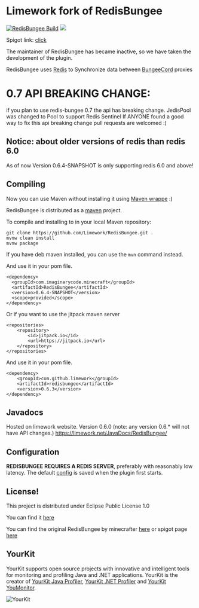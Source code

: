 # Limework fork of RedisBungee
[![RedisBungee Build](https://github.com/Limework/RedisBungee/actions/workflows/maven.yml/badge.svg)](https://github.com/Limework/RedisBungee/actions/workflows/maven.yml) [![](https://jitpack.io/v/limework/redisbungee.svg)](https://jitpack.io/#limework/redisbungee)

Spigot link: [click](https://www.spigotmc.org/resources/redisbungee.87700/)

The maintainer of RedisBungee has became inactive, so we have taken the development of the plugin.

RedisBungee uses [Redis](https://redis.io) to Synchronize data between [BungeeCord](https://github.com/SpigotMC/BungeeCord) proxies

# 0.7 API BREAKING CHANGE:
if you plan to use redis-bungee 0.7 the api has breaking change. 
JedisPool was changed to Pool<Jedis> to support Redis Sentinel
If ANYONE found a good way to fix this api breaking change
pull requests are welcomed :)

## Notice: about older versions of redis than redis 6.0

As of now Version 0.6.4-SNAPSHOT is only supporting redis 6.0 and above!

## Compiling

Now you can use Maven without installing it using [Maven wrappe](https://github.com/takari/maven-wrapper) :)

RedisBungee is distributed as a [maven](https://maven.apache.org) project. 

To compile and installing to in your local Maven repository:

    git clone https://github.com/Limework/RedisBungee.git .
    mvnw clean install
    mvnw package

If you have deb maven installed, you can use the `mvn` command instead.

And use it in your pom file.

    <dependency>
      <groupId>com.imaginarycode.minecraft</groupId>
      <artifactId>RedisBungee</artifactId>
      <version>0.6.4-SNAPSHOT</version>
      <scope>provided</scope>
    </dependency>

Or if you want to use the jitpack maven server

    <repositories>
		<repository>
		    <id>jitpack.io</id>
		    <url>https://jitpack.io</url>
		</repository>
	</repositories>
    
And use it in your pom file.
    
    <dependency>
	    <groupId>com.github.limework</groupId>
	    <artifactId>redisbungee</artifactId>
	    <version>0.6.3</version>
	</dependency>


## Javadocs
Hosted on limework website. Version 0.6.0 (note: any version 0.6.* will not have API changes.)
https://limework.net/JavaDocs/RedisBungee/

## Configuration

**REDISBUNGEE REQUIRES A REDIS SERVER**, preferably with reasonably low latency. The default [config](https://github.com/limework/RedisBungee/blob/master/src/main/resources/example_config.yml) is saved when the plugin first starts.

## License!

This project is distributed under Eclipse Public License 1.0

You can find it [here](https://github.com/Limework/RedisBungee/blob/master/LICENSE)

You can find the original RedisBungee by minecrafter [here](https://github.com/minecrafter/RedisBungee) or spigot page [here](https://www.spigotmc.org/resources/redisbungee.13494/)

## YourKit

YourKit supports open source projects with innovative and intelligent tools for monitoring and profiling Java and .NET applications. YourKit is the creator of [YourKit Java Profiler](https://www.yourkit.com/java/profiler/), [YourKit .NET Profiler](https://www.yourkit.com/.net/profiler/) and [YourKit YouMonitor](https://www.yourkit.com/youmonitor/).

![YourKit](https://www.yourkit.com/images/yklogo.png)
